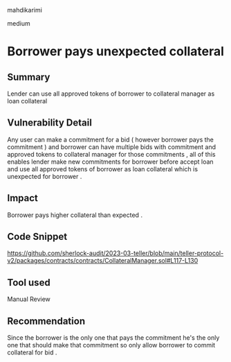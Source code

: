 mahdikarimi

medium

# Borrower pays unexpected collateral

## Summary
Lender can use all approved tokens of borrower to collateral manager as loan collateral 
## Vulnerability Detail
Any user can make a commitment for a bid ( however borrower pays the commitment ) and borrower can have multiple bids with commitment and approved tokens to collateral manager for those commitments , all of this enables lender make new commitments for borrower before accept loan and use all approved tokens of borrower as loan collateral which is unexpected for borrower .
## Impact
Borrower pays higher collateral than expected . 
## Code Snippet
https://github.com/sherlock-audit/2023-03-teller/blob/main/teller-protocol-v2/packages/contracts/contracts/CollateralManager.sol#L117-L130
## Tool used

Manual Review

## Recommendation
Since the borrower is the only one that pays the commitment he's the only one that should make that commitment so only allow borrower to commit collateral for bid . 